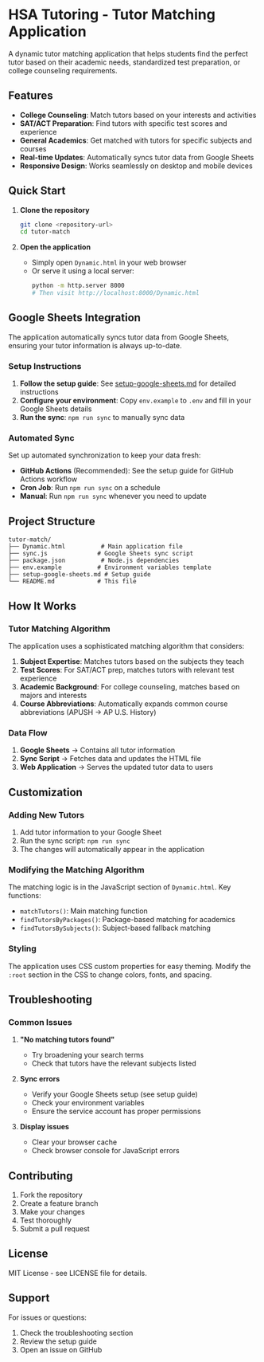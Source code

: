 # HSA Tutoring - Tutor Matching Application

A dynamic tutor matching application that helps students find the perfect tutor based on their academic needs, standardized test preparation, or college counseling requirements.

## Features

- **College Counseling**: Match tutors based on your interests and activities
- **SAT/ACT Preparation**: Find tutors with specific test scores and experience
- **General Academics**: Get matched with tutors for specific subjects and courses
- **Real-time Updates**: Automatically syncs tutor data from Google Sheets
- **Responsive Design**: Works seamlessly on desktop and mobile devices

## Quick Start

1. **Clone the repository**
   ```bash
   git clone <repository-url>
   cd tutor-match
   ```

2. **Open the application**
   - Simply open `Dynamic.html` in your web browser
   - Or serve it using a local server:
     ```bash
     python -m http.server 8000
     # Then visit http://localhost:8000/Dynamic.html
     ```

## Google Sheets Integration

The application automatically syncs tutor data from Google Sheets, ensuring your tutor information is always up-to-date.

### Setup Instructions

1. **Follow the setup guide**: See [setup-google-sheets.md](setup-google-sheets.md) for detailed instructions
2. **Configure your environment**: Copy `env.example` to `.env` and fill in your Google Sheets details
3. **Run the sync**: `npm run sync` to manually sync data

### Automated Sync

Set up automated synchronization to keep your data fresh:

- **GitHub Actions** (Recommended): See the setup guide for GitHub Actions workflow
- **Cron Job**: Run `npm run sync` on a schedule
- **Manual**: Run `npm run sync` whenever you need to update

## Project Structure

```
tutor-match/
├── Dynamic.html          # Main application file
├── sync.js              # Google Sheets sync script
├── package.json          # Node.js dependencies
├── env.example          # Environment variables template
├── setup-google-sheets.md # Setup guide
└── README.md            # This file
```

## How It Works

### Tutor Matching Algorithm

The application uses a sophisticated matching algorithm that considers:

1. **Subject Expertise**: Matches tutors based on the subjects they teach
2. **Test Scores**: For SAT/ACT prep, matches tutors with relevant test experience
3. **Academic Background**: For college counseling, matches based on majors and interests
4. **Course Abbreviations**: Automatically expands common course abbreviations (APUSH → AP U.S. History)

### Data Flow

1. **Google Sheets** → Contains all tutor information
2. **Sync Script** → Fetches data and updates the HTML file
3. **Web Application** → Serves the updated tutor data to users

## Customization

### Adding New Tutors

1. Add tutor information to your Google Sheet
2. Run the sync script: `npm run sync`
3. The changes will automatically appear in the application

### Modifying the Matching Algorithm

The matching logic is in the JavaScript section of `Dynamic.html`. Key functions:

- `matchTutors()`: Main matching function
- `findTutorsByPackages()`: Package-based matching for academics
- `findTutorsBySubjects()`: Subject-based fallback matching

### Styling

The application uses CSS custom properties for easy theming. Modify the `:root` section in the CSS to change colors, fonts, and spacing.

## Troubleshooting

### Common Issues

1. **"No matching tutors found"**
   - Try broadening your search terms
   - Check that tutors have the relevant subjects listed

2. **Sync errors**
   - Verify your Google Sheets setup (see setup guide)
   - Check your environment variables
   - Ensure the service account has proper permissions

3. **Display issues**
   - Clear your browser cache
   - Check browser console for JavaScript errors

## Contributing

1. Fork the repository
2. Create a feature branch
3. Make your changes
4. Test thoroughly
5. Submit a pull request

## License

MIT License - see LICENSE file for details.

## Support

For issues or questions:
1. Check the troubleshooting section
2. Review the setup guide
3. Open an issue on GitHub 